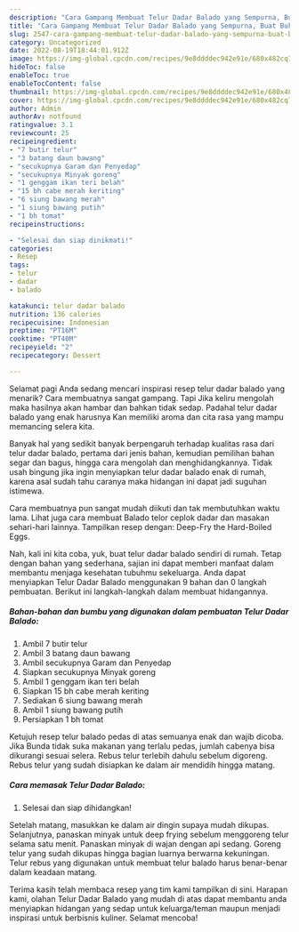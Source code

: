 ```yaml
---
description: "Cara Gampang Membuat Telur Dadar Balado yang Sempurna, Buat Buka Puasa Menggugah Selera"
title: "Cara Gampang Membuat Telur Dadar Balado yang Sempurna, Buat Buka Puasa Menggugah Selera"
slug: 2547-cara-gampang-membuat-telur-dadar-balado-yang-sempurna-buat-buka-puasa-menggugah-selera
category: Uncategorized
date: 2022-08-19T18:44:01.912Z
image: https://img-global.cpcdn.com/recipes/9e8ddddec942e91e/680x482cq70/telur-dadar-balado-foto-resep-utama.jpg
hideToc: false
enableToc: true
enableTocContent: false
thumbnail: https://img-global.cpcdn.com/recipes/9e8ddddec942e91e/680x482cq70/telur-dadar-balado-foto-resep-utama.jpg
cover: https://img-global.cpcdn.com/recipes/9e8ddddec942e91e/680x482cq70/telur-dadar-balado-foto-resep-utama.jpg
author: Admin
authorAv: notfound
ratingvalue: 3.1
reviewcount: 25
recipeingredient:
- "7 butir telur"
- "3 batang daun bawang"
- "secukupnya Garam dan Penyedap"
- "secukupnya Minyak goreng"
- "1 genggam ikan teri belah"
- "15 bh cabe merah keriting"
- "6 siung bawang merah"
- "1 siung bawang putih"
- "1 bh tomat"
recipeinstructions:

- "Selesai dan siap dinikmati!"
categories:
- Resep
tags:
- telur
- dadar
- balado

katakunci: telur dadar balado 
nutrition: 136 calories
recipecuisine: Indonesian
preptime: "PT16M"
cooktime: "PT40M"
recipeyield: "2"
recipecategory: Dessert

---
```



Selamat pagi Anda sedang mencari inspirasi resep telur dadar balado yang menarik? Cara membuatnya sangat gampang. Tapi Jika keliru mengolah maka hasilnya akan hambar dan bahkan tidak sedap. Padahal telur dadar balado yang enak harusnya Kan memiliki aroma dan cita rasa yang mampu memancing selera kita.


Banyak hal yang sedikit banyak berpengaruh terhadap kualitas rasa dari telur dadar balado, pertama dari jenis bahan, kemudian pemilihan bahan segar dan bagus, hingga cara mengolah dan menghidangkannya. Tidak usah bingung jika ingin menyiapkan telur dadar balado enak di rumah, karena asal sudah tahu caranya maka hidangan ini dapat jadi suguhan istimewa.

Cara membuatnya pun sangat mudah diikuti dan tak membutuhkan waktu lama. Lihat juga cara membuat Balado telor ceplok dadar dan masakan sehari-hari lainnya. Tampilkan resep dengan: Deep-Fry the Hard-Boiled Eggs.


Nah, kali ini kita coba, yuk, buat telur dadar balado sendiri di rumah. Tetap dengan bahan yang sederhana, sajian ini dapat memberi manfaat dalam membantu menjaga kesehatan tubuhmu sekeluarga. Anda dapat menyiapkan Telur Dadar Balado menggunakan 9 bahan dan 0 langkah pembuatan. Berikut ini langkah-langkah dalam membuat hidangannya.

<!--inarticleads1-->

##### Bahan-bahan dan bumbu yang digunakan dalam pembuatan Telur Dadar Balado:

1. Ambil 7 butir telur
1. Ambil 3 batang daun bawang
1. Ambil secukupnya Garam dan Penyedap
1. Siapkan secukupnya Minyak goreng
1. Ambil 1 genggam ikan teri belah
1. Siapkan 15 bh cabe merah keriting
1. Sediakan 6 siung bawang merah
1. Ambil 1 siung bawang putih
1. Persiapkan 1 bh tomat


Ketujuh resep telur balado pedas di atas semuanya enak dan wajib dicoba. Jika Bunda tidak suka makanan yang terlalu pedas, jumlah cabenya bisa dikurangi sesuai selera. Rebus telur terlebih dahulu sebelum digoreng. Rebus telur yang sudah disiapkan ke dalam air mendidih hingga matang. 

<!--inarticleads2-->

##### Cara memasak Telur Dadar Balado:


1. Selesai dan siap dihidangkan!

Setelah matang, masukkan ke dalam air dingin supaya mudah dikupas. Selanjutnya, panaskan minyak untuk deep frying sebelum menggoreng telur selama satu menit. Panaskan minyak di wajan dengan api sedang. Goreng telur yang sudah dikupas hingga bagian luarnya berwarna kekuningan. Telur rebus yang digunakan untuk membuat telur balado harus benar-benar dalam keadaan matang. 

Terima kasih telah membaca resep yang tim kami tampilkan di sini. Harapan kami, olahan Telur Dadar Balado yang mudah di atas dapat membantu anda menyiapkan hidangan yang sedap untuk keluarga/teman maupun menjadi inspirasi untuk berbisnis kuliner. Selamat mencoba!
